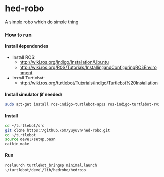 # hed-robo
A simple robo which do simple thing

### How to run
#### Install dependencies
* Install ROS: 
  * http://wiki.ros.org/indigo/Installation/Ubuntu
  * http://wiki.ros.org/ROS/Tutorials/InstallingandConfiguringROSEnvironment
* Install Turtlebot:
  * http://wiki.ros.org/turtlebot/Tutorials/indigo/Turtlebot%20Installation
  
#### Install simulator (if needed)
```bash
sudo apt-get install ros-indigo-turtlebot-apps ros-indigo-turtlebot-rviz-launchers
```
#### Install
```bash
cd ~/turtlebot/src
git clone https://github.com/yuyuvn/hed-robo.git
cd ~/turtlebot
source devel/setup.bash
catkin_make
```
#### Run
```bash
roslaunch turtlebot_bringup minimal.launch
~/turtlebot/devel/lib/hedrobo/hedrobo
```
